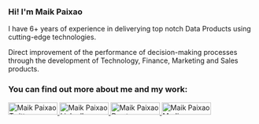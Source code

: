 ### Hi! I'm Maik Paixao

I have 6+ years of experience in deliverying top notch Data Products using cutting-edge technologies.

Direct improvement of the performance of decision-making processes through the development of Technology, Finance, Marketing and Sales products.

### You can find out more about me and my work:

<a href="https://twitter.com/maikpaixao/">
 <img alt="Maik Paixao Twitter" | Twitter" width="100em" height="25em" src="https://img.shields.io/badge/Twitter-1DA1F2?style=for-the-badge&logo=twitter&logoColor=black" />
</a>
<a href="https://www.linkedin.com/in/maikpaixao/">
  <img alt="Maik Paixao LinkedIn" width="100em" height="25em" src="https://img.shields.io/badge/LinkedIn-0077B5?style=for-the-badge&logo=linkedin&logoColor=black" />
</a>
<a href="https://dev.to/maikpaixao/">
  <img alt="Maik Paixao Dev.to" width="100em" height="25em" src="https://img.shields.io/badge/dev.to-0A0A0A?style=for-the-badge&logo=devdotto&logoColor=white" />
</a>
<a href="https://medium.com/@maikpaixao/">
 <img alt="Maik Paixao Medium" width="100em" height="25em" src="https://img.shields.io/badge/Medium-12100E?style=for-the-badge&logo=medium&logoColor=white" />
</a>

<br/>

<!--
**maikpaixao/maikpaixao** is a ✨ _special_ ✨ repository because its `README.md` (this file) appears on your GitHub profile.

Here are some ideas to get you started:

- 🔭 I’m currently working on ...
- 🌱 I’m currently learning ...
- 👯 I’m looking to collaborate on ...
- 🤔 I’m looking for help with ...
- 💬 Ask me about ...
- 📫 How to reach me: ...
- 😄 Pronouns: ...
- ⚡ Fun fact: ...
-->
